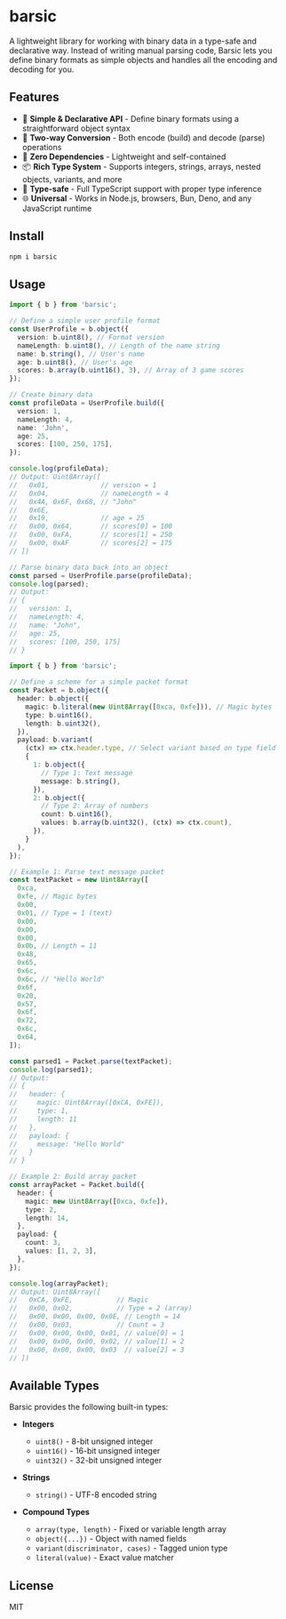 # barsic

A lightweight library for working with binary data in a type-safe and declarative way. Instead of writing manual parsing code, Barsic lets you define binary formats as simple objects and handles all the encoding and decoding for you.

## Features

- 🚀 **Simple & Declarative API** - Define binary formats using a straightforward object syntax
- 🔄 **Two-way Conversion** - Both encode (build) and decode (parse) operations
- 🔬 **Zero Dependencies** - Lightweight and self-contained
- 📦 **Rich Type System** - Supports integers, strings, arrays, nested objects, variants, and more
- 🎯 **Type-safe** - Full TypeScript support with proper type inference
- 🌐 **Universal** - Works in Node.js, browsers, Bun, Deno, and any JavaScript runtime

## Install

```bash
npm i barsic
```

## Usage

```typescript
import { b } from 'barsic';

// Define a simple user profile format
const UserProfile = b.object({
  version: b.uint8(), // Format version
  nameLength: b.uint8(), // Length of the name string
  name: b.string(), // User's name
  age: b.uint8(), // User's age
  scores: b.array(b.uint16(), 3), // Array of 3 game scores
});

// Create binary data
const profileData = UserProfile.build({
  version: 1,
  nameLength: 4,
  name: 'John',
  age: 25,
  scores: [100, 250, 175],
});

console.log(profileData);
// Output: Uint8Array([
//   0x01,             // version = 1
//   0x04,             // nameLength = 4
//   0x4A, 0x6F, 0x68, // "John"
//   0x6E,
//   0x19,             // age = 25
//   0x00, 0x64,       // scores[0] = 100
//   0x00, 0xFA,       // scores[1] = 250
//   0x00, 0xAF        // scores[2] = 175
// ])

// Parse binary data back into an object
const parsed = UserProfile.parse(profileData);
console.log(parsed);
// Output:
// {
//   version: 1,
//   nameLength: 4,
//   name: "John",
//   age: 25,
//   scores: [100, 250, 175]
// }
```

```typescript
import { b } from 'barsic';

// Define a scheme for a simple packet format
const Packet = b.object({
  header: b.object({
    magic: b.literal(new Uint8Array([0xca, 0xfe])), // Magic bytes
    type: b.uint16(),
    length: b.uint32(),
  }),
  payload: b.variant(
    (ctx) => ctx.header.type, // Select variant based on type field
    {
      1: b.object({
        // Type 1: Text message
        message: b.string(),
      }),
      2: b.object({
        // Type 2: Array of numbers
        count: b.uint16(),
        values: b.array(b.uint32(), (ctx) => ctx.count),
      }),
    }
  ),
});

// Example 1: Parse text message packet
const textPacket = new Uint8Array([
  0xca,
  0xfe, // Magic bytes
  0x00,
  0x01, // Type = 1 (text)
  0x00,
  0x00,
  0x00,
  0x0b, // Length = 11
  0x48,
  0x65,
  0x6c,
  0x6c, // "Hello World"
  0x6f,
  0x20,
  0x57,
  0x6f,
  0x72,
  0x6c,
  0x64,
]);

const parsed1 = Packet.parse(textPacket);
console.log(parsed1);
// Output:
// {
//   header: {
//     magic: Uint8Array([0xCA, 0xFE]),
//     type: 1,
//     length: 11
//   },
//   payload: {
//     message: "Hello World"
//   }
// }

// Example 2: Build array packet
const arrayPacket = Packet.build({
  header: {
    magic: new Uint8Array([0xca, 0xfe]),
    type: 2,
    length: 14,
  },
  payload: {
    count: 3,
    values: [1, 2, 3],
  },
});

console.log(arrayPacket);
// Output: Uint8Array([
//   0xCA, 0xFE,           // Magic
//   0x00, 0x02,           // Type = 2 (array)
//   0x00, 0x00, 0x00, 0x0E, // Length = 14
//   0x00, 0x03,           // Count = 3
//   0x00, 0x00, 0x00, 0x01, // value[0] = 1
//   0x00, 0x00, 0x00, 0x02, // value[1] = 2
//   0x00, 0x00, 0x00, 0x03  // value[2] = 3
// ])
```

## Available Types

Barsic provides the following built-in types:

- **Integers**

  - `uint8()` - 8-bit unsigned integer
  - `uint16()` - 16-bit unsigned integer
  - `uint32()` - 32-bit unsigned integer

- **Strings**

  - `string()` - UTF-8 encoded string

- **Compound Types**
  - `array(type, length)` - Fixed or variable length array
  - `object({...})` - Object with named fields
  - `variant(discriminator, cases)` - Tagged union type
  - `literal(value)` - Exact value matcher

## License

MIT

